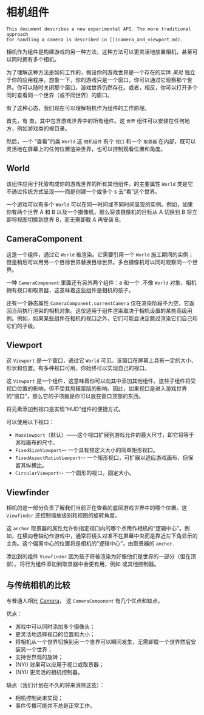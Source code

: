 # 相机组件

```{note}
This document describes a new experimental API. The more traditional approach
for handling a camera is described in [](camera_and_viewport.md).
```

相机作为组件是构建游戏的另一种方法，这种方法可以更灵活地放置相机，甚至可以同时拥有多个相机。

为了理解这种方法是如何工作的，假设你的游戏世界是一个存在的实体 _某处_ 独立于你的应用程序。想象一下，你的游戏只是一个窗口，你可以通过它观察那个世界。你可以随时关闭那个窗口，游戏世界仍然存在。或者，相反，你可以打开多个同时查看同一个世界（或不同世界）的窗口。

有了这种心态，我们现在可以理解相机作为组件的工作原理。

首先，有 [](#world) 类，其中包含游戏世界中的所有组件。这 `世界` 组件可以安装在任何地方，例如游戏类的根目录。

然后，一个 [](#cameracomponent)“查看”的类 `World`.这 `相机组件` 有个 `视口` 和一个 `取景器` 在内部，既可以灵活地在屏幕上的任何位置渲染世界，也可以控制观看位置和角度。


## World

该组件应用于托管构成你的游戏世界的所有其他组件。的主要属性 `World` 类是它不通过传统方式呈现——而是创建一个或多个 [](#cameracomponent)s 去“看”这个世界。

一个游戏可以有多个 `World` 可以在同一时间或不同时间呈现的实例。例如，如果你有两个世界 A 和 B 以及一个摄像机，那么将该摄像机的目标从 A 切换到 B 将立即将视图切换到世界 B，而无需卸载 A 再安装 B。


## CameraComponent

这是一个组件，通过它 `World` 被渲染。它需要引用一个 `World` 施工期间的实例；但是稍后可以用另一个目标世界替换目标世界。多台摄像机可以同时观察同一个世界。

一种 `CameraComponent` 里面还有另外两个组件：a[](#viewport) 和一个 [](#viewfinder).不像 `World` 对象，相机拥有视口和取景器，这意味着这些组件是相机的孩子。

还有一个静态属性 `CameraComponent.currentCamera` 仅在渲染阶段不为空，它返回当前执行渲染的相机对象。这仅适用于组件渲染取决于相机设置的某些高级用例。例如，如果某些组件在相机的视口之外，它们可能会决定跳过渲染它们自己和它们的子级。


## Viewport

这 `Viewport` 是一个窗口，通过它 `World` 可见。该窗口在屏幕上具有一定的大小、形状和位置。有多种视口可用，你始终可以实现自己的视口。

这 `Viewport` 是一个组件，这意味着你可以向其中添加其他组件。这些子组件将受视口位置的影响，但不受其剪辑蒙版的影响。因此，如果视口是进入游戏世界的“窗口”，那么它的子项就是你可以放在窗口顶部的东西。

将元素添加到视口是实现“HUD”组件的便捷方式。

可以使用以下视口：
  - `MaxViewport`（默认）——这个视口扩展到游戏允许的最大尺寸，即它将等于游戏画布的尺寸。
  - `FixedSizeViewport`-- 一个具有预定义大小的简单矩形视口。
  - `FixedAspectRatioViewport`-- 一个矩形视口，可扩展以适应游戏画布，但保留其纵横比。
  - `CircularViewport`-- 一个圆形的视口，固定大小。


## Viewfinder

相机的这一部分负责了解我们当前正在查看的底层游戏世界中的哪个位置。这 `Viewfinder` 还控制缩放级别和视图的旋转角度。

这 `anchor` 取景器的属性允许你指定视口内的哪个点用作相机的“逻辑中心”。例如，在横向卷轴动作游戏中，通常将镜头对准不在屏幕中央而是靠近左下角显示的主角。这个偏离中心的位置将是相机的“逻辑中心”，由取景器的 `anchor`.

添加到的组件 `Viewfinder` 因为孩子将被渲染为好像他们是世界的一部分（但在顶部）。将行为组件添加到取景器中会更有用，例如 [](effects.md) 或其他控制器。


## 与传统相机的比较

与普通人相比 [Camera](camera_and_viewport.md)， 这 `CameraComponent` 有几个优点和缺点。

优点：
  - 游戏中可以同时添加多个摄像头；
  - 更灵活地选择视口的位置和大小；
  - 将相机从一个世界切换到另一个世界可以瞬间发生，无需卸载一个世界然后安装另一个世界；
  - 支持世界观的旋转；
  - (NYI) 效果可以应用于视口或取景器；
  - (NYI) 更灵活的相机控制器。

缺点（我们计划在不久的将来消除这些）：
  - 相机控制尚未实现；
  - 事件传播可能并不总是正常工作。
